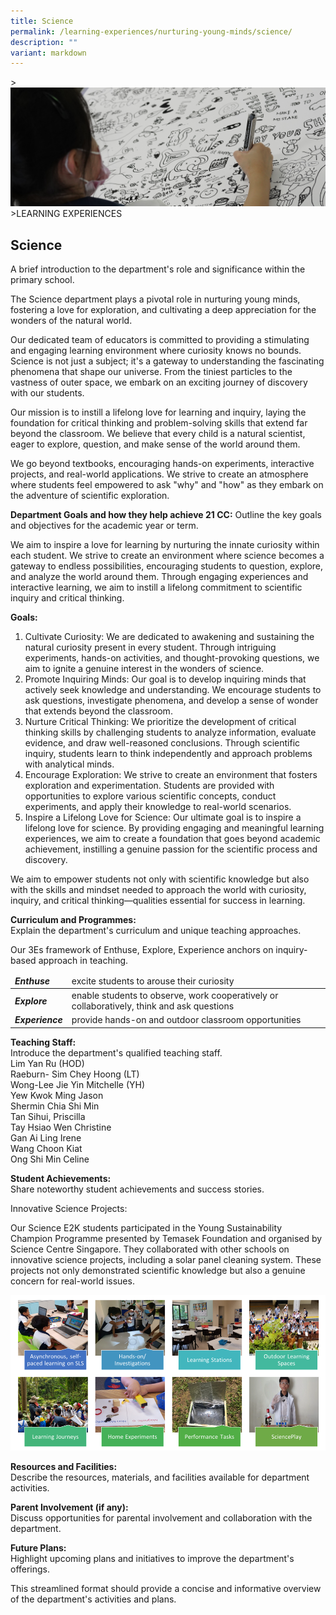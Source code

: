 ```yaml
---
title: Science
permalink: /learning-experiences/nurturing-young-minds/science/
description: ""
variant: markdown
---
```

&gt;![](/images/Learning%20Experiences/learning-experiences_banner.jpg)
&gt;LEARNING EXPERIENCES

## Science

A brief introduction to the department's role and significance within the primary school.

The Science department plays a pivotal role in nurturing young minds, fostering a love for exploration, and cultivating a deep appreciation for the wonders of the natural world.

Our dedicated team of educators is committed to providing a stimulating and engaging learning environment where curiosity knows no bounds. Science is not just a subject; it's a gateway to understanding the fascinating phenomena that shape our universe. From the tiniest particles to the vastness of outer space, we embark on an exciting journey of discovery with our students.

Our mission is to instill a lifelong love for learning and inquiry, laying the foundation for critical thinking and problem-solving skills that extend far beyond the classroom. We believe that every child is a natural scientist, eager to explore, question, and make sense of the world around them.

We go beyond textbooks, encouraging hands-on experiments, interactive projects, and real-world applications. We strive to create an atmosphere where students feel empowered to ask "why" and "how" as they embark on the adventure of scientific exploration.

**Department Goals and how they help achieve 21 CC:**
Outline the key goals and objectives for the academic year or term.

We aim to inspire a love for learning by nurturing the innate curiosity within each student. We strive to create an environment where science becomes a gateway to endless possibilities, encouraging students to question, explore, and analyze the world around them. Through engaging experiences and interactive learning, we aim to instill a lifelong commitment to scientific inquiry and critical thinking.

**Goals:** <br>
1.	Cultivate Curiosity: We are dedicated to awakening and sustaining the natural curiosity present in every student. Through intriguing experiments, hands-on activities, and thought-provoking questions, we aim to ignite a genuine interest in the wonders of science. <br>
2.	Promote Inquiring Minds: Our goal is to develop inquiring minds that actively seek knowledge and understanding. We encourage students to ask questions, investigate phenomena, and develop a sense of wonder that extends beyond the classroom. <br>
3.	Nurture Critical Thinking: We prioritize the development of critical thinking skills by challenging students to analyze information, evaluate evidence, and draw well-reasoned conclusions. Through scientific inquiry, students learn to think independently and approach problems with analytical minds. <br>
4.	Encourage Exploration: We strive to create an environment that fosters exploration and experimentation. Students are provided with opportunities to explore various scientific concepts, conduct experiments, and apply their knowledge to real-world scenarios. <br>
5.	Inspire a Lifelong Love for Science: Our ultimate goal is to inspire a lifelong love for science. By providing engaging and meaningful learning experiences, we aim to create a foundation that goes beyond academic achievement, instilling a genuine passion for the scientific process and discovery.

We aim to empower students not only with scientific knowledge but also with the skills and mindset needed to approach the world with curiosity, inquiry, and critical thinking—qualities essential for success in learning.

**Curriculum and Programmes:** <br>
Explain the department's curriculum and unique teaching approaches.


Our 3Es framework of Enthuse, Explore, Experience anchors on inquiry-based approach in teaching.


<table>
<thead>
  <tr>
		<td><b><i>Enthuse</i></b></td>
    <td>excite students to arouse their curiosity</td>
  </tr>
</thead>
<tbody>
  <tr>
		<td><b><i>Explore</i></b></td>
    <td>enable students to observe, work cooperatively or collaboratively, think and ask questions</td>
  </tr>
  <tr>
		<td><b><i>Experience</i></b></td>
    <td>provide hands-on and outdoor classroom opportunities</td>
  </tr>
</tbody>
</table>

**Teaching Staff:**<br>
Introduce the department's qualified teaching staff.<br>
Lim Yan Ru (HOD)<br>
Raeburn- Sim Chey Hoong (LT)<br>
Wong-Lee Jie Yin Mitchelle (YH)<br>
Yew Kwok Ming Jason<br>
Shermin Chia Shi Min<br>
Tan Sihui, Priscilla<br>
Tay Hsiao Wen Christine<br>
Gan Ai Ling Irene<br>
Wang Choon Kiat<br>
Ong Shi Min Celine

**Student Achievements:** <br>
Share noteworthy student achievements and success stories.

Innovative Science Projects:

Our Science E2K students participated in the Young Sustainability Champion Programme presented by Temasek Foundation and organised by Science Centre Singapore. They collaborated with other schools on innovative science projects, including a solar panel cleaning system. These projects not only demonstrated scientific knowledge but also a genuine concern for real-world issues.

![](/images/Nurturing%20Young%20Minds/Science.png)

**Resources and Facilities:** <br>
Describe the resources, materials, and facilities available for department activities.

**Parent Involvement (if any):** <br>
Discuss opportunities for parental involvement and collaboration with the department.

**Future Plans:** <br>
Highlight upcoming plans and initiatives to improve the department's offerings.

This streamlined format should provide a concise and informative overview of the department's activities and plans.
